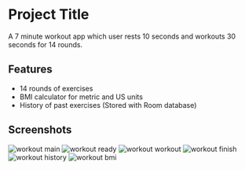 
# Project Title

A 7 minute workout app which user rests 10 seconds and workouts 30 seconds for 14 rounds.

## Features

- 14 rounds of exercises
- BMI calculator for metric and US units
- History of past exercises (Stored with Room database)
## Screenshots

![workout main](https://user-images.githubusercontent.com/101017069/202830112-f983fb41-a51b-405b-923e-11bffb4a2c72.PNG)
![workout ready](https://user-images.githubusercontent.com/101017069/202830115-03184d58-e0d3-4faf-82f1-30ad2f57ac9b.PNG)
![workout workout](https://user-images.githubusercontent.com/101017069/202830116-7506b052-188b-42d5-a689-9ff9350c01c6.PNG)
![workout finish](https://user-images.githubusercontent.com/101017069/202830119-55d0471f-320e-4afa-9f21-0bb5ce9f49d1.PNG)
![workout history](https://user-images.githubusercontent.com/101017069/202830120-029ffa47-c297-4696-b963-ac388e182038.PNG)
![workout bmi](https://user-images.githubusercontent.com/101017069/202830118-1371cb50-ccb9-473a-aa7d-8a8ec160c484.PNG)
